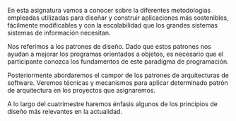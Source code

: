En esta asignatura vamos a conocer sobre la diferentes metodologías empleadas utilizadas para diseñar y construir aplicaciones más sostenibles, fácilmente modificables y con la escalabilidad que los grandes sistemas sistemas de información necesitan.

Nos referimos a los patrones de diseño. Dado que estos patrones nos ayudan a mejorar los programas orientados a objetos, es necesario que el participante conozca los fundamentos de este paradigma de programación.

Posteriormente abordaremos el campor de los patrones de arquitecturas de software. Veremos técnicas y mecanismos para aplicar determinado patrón de arquitectura en los proyectos que asignaremos.

A lo largo del cuatrimestre haremos énfasis algunos de los principios de diseño más relevantes en la actualidad.
